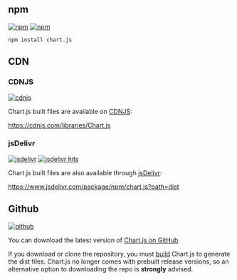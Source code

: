 npm
---

[![npm](https://img.shields.io/npm/v/chart.js.svg?style=flat-square&maxAge=600)](https://npmjs.com/package/chart.js) [![npm](https://img.shields.io/npm/dm/chart.js.svg?style=flat-square&maxAge=600)](https://npmjs.com/package/chart.js)

    npm install chart.js

CDN
---

### CDNJS

[![cdnjs](https://img.shields.io/cdnjs/v/Chart.js.svg?style=flat-square&maxAge=600)](https://cdnjs.com/libraries/Chart.js)

Chart.js built files are available on [CDNJS](https://cdnjs.com/):

<a href="https://cdnjs.com/libraries/Chart.js" class="uri">https://cdnjs.com/libraries/Chart.js</a>

### jsDelivr

[![jsdelivr](https://img.shields.io/npm/v/chart.js.svg?label=jsdelivr&style=flat-square&maxAge=600)](https://cdn.jsdelivr.net/npm/chart.js@latest/dist/) [![jsdelivr hits](https://data.jsdelivr.com/v1/package/npm/chart.js/badge)](https://www.jsdelivr.com/package/npm/chart.js)

Chart.js built files are also available through [jsDelivr](https://www.jsdelivr.com/):

<a href="https://www.jsdelivr.com/package/npm/chart.js?path=dist" class="uri">https://www.jsdelivr.com/package/npm/chart.js?path=dist</a>

Github
------

[![github](https://img.shields.io/github/release/chartjs/Chart.js.svg?style=flat-square&maxAge=600)](https://github.com/chartjs/Chart.js/releases/latest)

You can download the latest version of [Chart.js on GitHub](https://github.com/chartjs/Chart.js/releases/latest).

If you download or clone the repository, you must [build](../developers/contributing.md#building-and-testing) Chart.js to generate the dist files. Chart.js no longer comes with prebuilt release versions, so an alternative option to downloading the repo is **strongly** advised.
